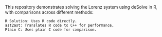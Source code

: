 This repository demonstrates solving the Lorenz system using deSolve in R, with comparisons across different methods:

    R Solution: Uses R code directly.
    ast2ast: Translates R code to C++ for performance.
    Plain C: Uses plain C code for comparison.



